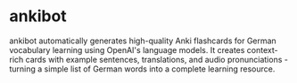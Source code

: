 # ankibot
ankibot automatically generates high-quality Anki flashcards for German vocabulary learning using OpenAI's language models. It creates context-rich cards with example sentences, translations, and audio pronunciations - turning a simple list of German words into a complete learning resource.
